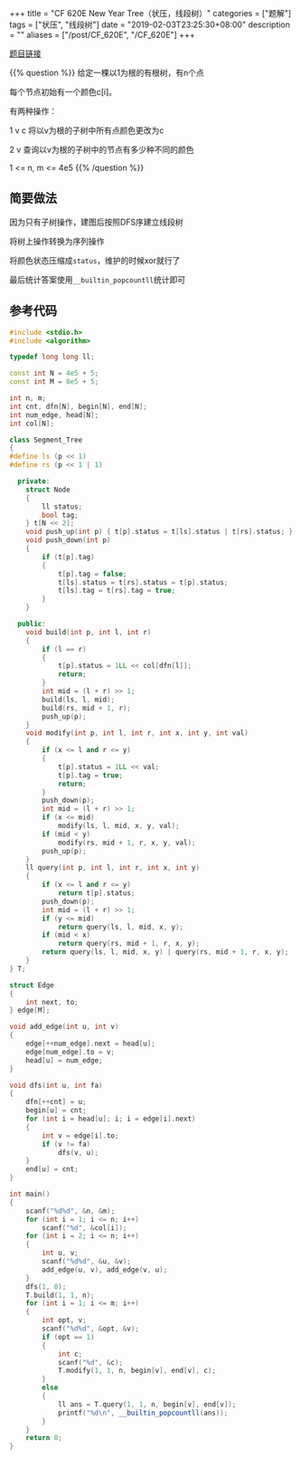 +++
title = "CF 620E New Year Tree（状压，线段树）"
categories = ["题解"]
tags = ["状压", "线段树"]
date = "2019-02-03T23:25:30+08:00"
description = ""
aliases = ["/post/CF_620E", "/CF_620E"]
+++

[题目链接](https://codeforces.com/contest/620/problem/E)

{{% question %}}
给定一棵以1为根的有根树，有n个点

每个节点初始有一个颜色c[i]。

有两种操作：

1 v c 将以v为根的子树中所有点颜色更改为c

2 v 查询以v为根的子树中的节点有多少种不同的颜色

1 <= n, m <= 4e5
{{% /question %}}

<!--more-->

## 简要做法

因为只有子树操作，建图后按照DFS序建立线段树

将树上操作转换为序列操作

将颜色状态压缩成`status`，维护的时候xor就行了

最后统计答案使用`__builtin_popcountll`统计即可

## 参考代码

```c++
#include <stdio.h>
#include <algorithm>

typedef long long ll;

const int N = 4e5 + 5;
const int M = 8e5 + 5;

int n, m;
int cnt, dfn[N], begin[N], end[N];
int num_edge, head[N];
int col[N];

class Segment_Tree
{
#define ls (p << 1)
#define rs (p << 1 | 1)

  private:
    struct Node
    {
        ll status;
        bool tag;
    } t[N << 2];
    void push_up(int p) { t[p].status = t[ls].status | t[rs].status; }
    void push_down(int p)
    {
        if (t[p].tag)
        {
            t[p].tag = false;
            t[ls].status = t[rs].status = t[p].status;
            t[ls].tag = t[rs].tag = true;
        }
    }

  public:
    void build(int p, int l, int r)
    {
        if (l == r)
        {
            t[p].status = 1LL << col[dfn[l]];
            return;
        }
        int mid = (l + r) >> 1;
        build(ls, l, mid);
        build(rs, mid + 1, r);
        push_up(p);
    }
    void modify(int p, int l, int r, int x, int y, int val)
    {
        if (x <= l and r <= y)
        {
            t[p].status = 1LL << val;
            t[p].tag = true;
            return;
        }
        push_down(p);
        int mid = (l + r) >> 1;
        if (x <= mid)
            modify(ls, l, mid, x, y, val);
        if (mid < y)
            modify(rs, mid + 1, r, x, y, val);
        push_up(p);
    }
    ll query(int p, int l, int r, int x, int y)
    {
        if (x <= l and r <= y)
            return t[p].status;
        push_down(p);
        int mid = (l + r) >> 1;
        if (y <= mid)
            return query(ls, l, mid, x, y);
        if (mid < x)
            return query(rs, mid + 1, r, x, y);
        return query(ls, l, mid, x, y) | query(rs, mid + 1, r, x, y);
    }
} T;

struct Edge
{
    int next, to;
} edge[M];

void add_edge(int u, int v)
{
    edge[++num_edge].next = head[u];
    edge[num_edge].to = v;
    head[u] = num_edge;
}

void dfs(int u, int fa)
{
    dfn[++cnt] = u;
    begin[u] = cnt;
    for (int i = head[u]; i; i = edge[i].next)
    {
        int v = edge[i].to;
        if (v != fa)
            dfs(v, u);
    }
    end[u] = cnt;
}

int main()
{
    scanf("%d%d", &n, &m);
    for (int i = 1; i <= n; i++)
        scanf("%d", &col[i]);
    for (int i = 2; i <= n; i++)
    {
        int u, v;
        scanf("%d%d", &u, &v);
        add_edge(u, v), add_edge(v, u);
    }
    dfs(1, 0);
    T.build(1, 1, n);
    for (int i = 1; i <= m; i++)
    {
        int opt, v;
        scanf("%d%d", &opt, &v);
        if (opt == 1)
        {
            int c;
            scanf("%d", &c);
            T.modify(1, 1, n, begin[v], end[v], c);
        }
        else
        {
            ll ans = T.query(1, 1, n, begin[v], end[v]);
            printf("%d\n", __builtin_popcountll(ans));
        }
    }
    return 0;
}
```